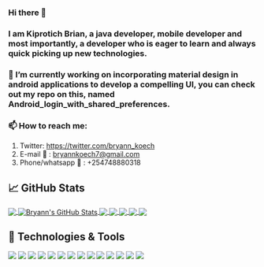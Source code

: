 ### Hi there 👋
### I am Kiprotich Brian, a java developer, mobile developer and most importantly, a developer who is eager to learn and always quick picking up new technologies.
### 🔭 I’m currently working on incorporating material design in android applications to develop a compelling UI, you can check out my repo on this, named Android_login_with_shared_preferences.
### 📫 How to reach me: 
1. Twitter: https://twitter.com/bryann_koech
2. E-mail 📧 : bryannkoech7@gmail.com
3. Phone/whatsapp  📲 : +254748880318

## &#x1f4c8; GitHub Stats

<a href="https://github.com/Alexisbryann/Alexisbryann">
  <img align="center" src="https://github-readme-stats.vercel.app/api/top-langs/?username=Alexisbryann&title_color=ffffff&text_color=c9cacc&icon_color=2bbc8a&bg_color=1d1f21" />
</a>
<a href="https://github.com/Alexisbryann/Alexisbryann">
  <img align="center" src="https://github-readme-stats.vercel.app/api?username=Alexisbryann&show_icons=true&line_height=27&count_private=true&title_color=ffffff&text_color=c9cacc&icon_color=2bbc8a&bg_color=1d1f21" alt="Bryann's GitHub Stats" />
</a>

<a href="https://github.com/Alexisbryann/Gadsleaderboard">
  <img align="center" src="https://github-readme-stats.vercel.app/api/pin/?username=Alexisbryann&repo=Gadsleaderboard&title_color=ffffff&text_color=c9cacc&icon_color=2bbc8a&bg_color=1d1f21" />
</a>


<a href="https://github.com/Alexisbryann/Ngesumin">
  <img align="center" src="https://github-readme-stats.vercel.app/api/pin/?username=Alexisbryann&repo=Ngesumin&title_color=ffffff&text_color=c9cacc&icon_color=2bbc8a&bg_color=1d1f21" />
</a>   

<a href="https://github.com/Alexisbryann/Android_Login_using_shared_preferences">
  <img align="center" src="https://github-readme-stats.vercel.app/api/pin/?username=Alexisbryann&repo=Android_Login_using_shared_preferences&title_color=ffffff&text_color=c9cacc&icon_color=2bbc8a&bg_color=1d1f21" />
</a> 

<a href="https://github.com/Alexisbryann/e-loan">
  <img align="center" src="https://github-readme-stats.vercel.app/api/pin/?username=Alexisbryann&repo=e-loan&title_color=ffffff&text_color=c9cacc&icon_color=2bbc8a&bg_color=1d1f21" />
</a> 

<a href="https://github.com/Alexisbryann/Android-Poultry-Farmer">
  <img align="center" src="https://github-readme-stats.vercel.app/api/pin/?username=Alexisbryann&repo=Poultry-Farmer&title_color=ffffff&text_color=c9cacc&icon_color=2bbc8a&bg_color=1d1f21" />
</a>

## 🔧 Technologies & Tools
![](https://img.shields.io/badge/OS-Windows-informational?style=flat&logo=windows&logoColor=white&color=2bbc8a)
![](https://img.shields.io/badge/Editor-IntelliJ_IDEA-informational?style=flat&logo=intellij-idea&logoColor=white&color=2bbc8a)
![](https://img.shields.io/badge/Editor-AndroidStudio-informational?style=flat&logo=android&logoColor=white&color=2bbc8a)
![](https://img.shields.io/badge/Editor-VSCode-informational?style=flat&logo=visual-studio-code&logoColor=white&color=2bbc8a)
![](https://img.shields.io/badge/Code-JavaScript-informational?style=flat&logo=javascript&logoColor=white&color=2bbc8a)
![](https://img.shields.io/badge/Code-Java-informational?style=flat&logo=java&logoColor=white&color=2bbc8a)
![](https://img.shields.io/badge/Code-CSS-informational?style=flat&logo=css&logoColor=white&color=2bbc8a)
![](https://img.shields.io/badge/Code-HTML-informational?style=flat&logo=html&logoColor=white&color=2bbc8a)
![](https://img.shields.io/badge/Shell-Bash-informational?style=flat&logo=gnu-bash&logoColor=white&color=2bbc8a)
![](https://img.shields.io/badge/Tools-SQL-informational?style=flat&logo=sql&logoColor=white&color=2bbc8a)
![](https://img.shields.io/badge/Tools-Sqlite-informational?style=flat&logo=sqlite&logoColor=white&color=2bbc8a)
![](https://img.shields.io/badge/Tools-XAMPP-informational?style=flat&logo=xampp&logoColor=white&color=2bbc8a)
![](https://img.shields.io/badge/Tools-H2-informational?style=flat&logo=h2&logoColor=white&color=2bbc8a)
![](https://img.shields.io/badge/Tools-Firebase-informational?style=flat&logo=firebase&logoColor=white&color=2bbc8a)

<!--
**Alexisbryann/Alexisbryann** is a ✨ _special_ ✨ repository because its `README.md` (this file) appears on your GitHub profile.

Here are some ideas to get you started:

- 
- 🌱 I’m currently learning ...
- 👯 I’m looking to collaborate on ...
- 🤔 I’m looking for help with ...
- 💬 Ask me about ...
- 
- 😄 Pronouns: ...
- ⚡ Fun fact: ...
-->
